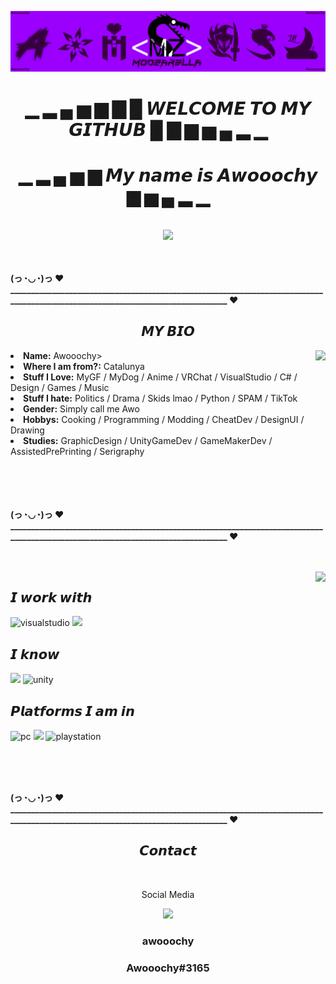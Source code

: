 ![Header](./mzbanner.png)

<body>
<h1 align="center"> ▁ ▂ ▄ ▅ ▆ ▇ █ 𝙒𝙀𝙇𝘾𝙊𝙈𝙀 𝙏𝙊 𝙈𝙔 𝙂𝙄𝙏𝙃𝙐𝘽 █ ▇ ▆ ▅ ▄ ▂ ▁ </h1>
<h1 align="center">      ▁ ▂ ▄ ▅ ▆ 𝙈𝙮 𝙣𝙖𝙢𝙚 𝙞𝙨 𝘼𝙬𝙤𝙤𝙤𝙘𝙝𝙮 ▆ ▅ ▄ ▂ ▁ </h1>
<br>
<div align="center">
<img src="https://i.imgur.com/wF4JBYf.gif">
</div>
<br>
<div>
<br>
<p><b>(っ◔◡◔)っ ♥ _______________________________________________________________________________________________________________________________ ♥<br></b></p>
<h2 align="center">𝙈𝙔 𝘽𝙄𝙊</h2>
<img src="https://i.imgur.com/PBBPwQy.gif" align="right">
<li>
<b>Name:</b> Awooochy>
<li>
<b>Where I am from?:</b> Catalunya
</li>
<li>
<b>Stuff I Love:</b> MyGF / MyDog / Anime / VRChat / VisualStudio / C# / Design / Games / Music
</li>
<li>
<b>Stuff I hate:</b> Politics / Drama / Skids lmao / Python / SPAM / TikTok 
</li>
<li>
<b>Gender:</b> Simply call me Awo
</li>
<li>
<b>Hobbys:</b> Cooking / Programming / Modding / CheatDev / DesignUI / Drawing
</li>
<li>
<b>Studies:</b> GraphicDesign / UnityGameDev / GameMakerDev / AssistedPrePrinting / Serigraphy
</li>
<br>
<br>
<br>
<br>
<p><b>(っ◔◡◔)っ ♥ _______________________________________________________________________________________________________________________________ ♥<br></b></p>
</div>
<div>
<br>
<br>
<img src="https://i.imgur.com/sFqr3tV.gif" align="right">
<h2 align="left">𝙄 𝙬𝙤𝙧𝙠 𝙬𝙞𝙩𝙝</h2>
<p>
</div>
<div>
<img src="https://github.com/SonGorLick/ColoredBadges/blob/master/png/dev/tools/visualstudio%403x.png" alt="visualstudio" width="160" hight="50">
<img src="https://raw.githubusercontent.com/alexnaiman/alexnaiman/master/resources/dev/unity.svg" height="35px" style="vertical-align:top margin:6px 4px"/>
</p>
<div>
<h2 align="left">𝙄 𝙠𝙣𝙤𝙬</h2>
<p>
</div>
<div>
<img src="https://raw.githubusercontent.com/alexnaiman/alexnaiman/master/resources/dev/csharp.svg" height="35px" style="vertical-align:top margin:6px 4px" />
<img src="https://github.com/SonGorLick/ColoredBadges/blob/master/png/dev/languages/csharp_dotnet.png" alt="unity" width="130" hight="50">
</p>
<div>
<h2 align="left">𝙋𝙡𝙖𝙩𝙛𝙤𝙧𝙢𝙨 𝙄 𝙖𝙢 𝙞𝙣</h2>
<p>
</div>
<div>
<img src="https://github.com/Xx-Ashutosh-xX/Xx-Ashutosh-xX/blob/master/assets/icons/pc.png" alt="pc" width="100" hight="50">
<img src="https://raw.githubusercontent.com/alexnaiman/alexnaiman/master/resources/dev/mobile.svg" height="35px" style="vertical-align:top margin:6px 4px" />
<img src="https://github.com/Xx-Ashutosh-xX/Xx-Ashutosh-xX/blob/master/assets/icons/playstation@3x.png" alt="playstation" width="150" hight="50">
</p>
<br>
<br>
<br>
<p><b>(っ◔◡◔)っ ♥ _______________________________________________________________________________________________________________________________ ♥<br></b></p>
<h2 align="center">𝘾𝙤𝙣𝙩𝙖𝙘𝙩</h2>
<br>
<p align="center">Social Media<br>
</p>
<p align="center"><a href="" target="_blank"><img src="https://img.shields.io/badge/%20-%237289DA.svg?&style=for-the-badge&logo=discord&logoColor=white"/></a></p>
<h3 align="center">awooochy </h3>
<h3 align="center">Awooochy#3165 </h3>
</div>
</body>
